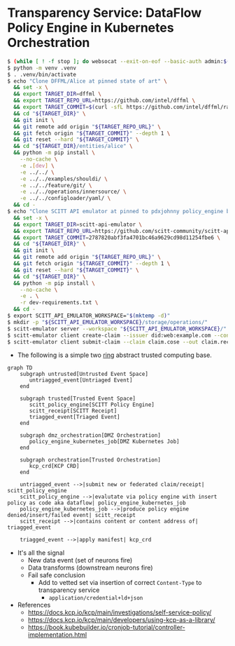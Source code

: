 # Transparency Service: DataFlow Policy Engine in Kubernetes Orchestration

```bash
$ (while [ ! -f stop ]; do websocat --exit-on-eof --basic-auth admin:$(cat ../password) wss://vcs.activitypub.securitytxt.dffml.chadig.com/listen/websocket | tee -a untriagged_events; done) &
$ python -m venv .venv
$ . .venv/bin/activate
$ echo "Clone DFFML/Alice at pinned state of art" \
  && set -x \
  && export TARGET_DIR=dffml \
  && export TARGET_REPO_URL=https://github.com/intel/dffml \
  && export TARGET_COMMIT=$(curl -sfL https://github.com/intel/dffml/raw/alice/entities/alice/README.rst | grep 'ALICE_STATE_OF_ART_COMMIT=' | sed -e 's/.*=//') \
  && cd "${TARGET_DIR}" \
  && git init \
  && git remote add origin "${TARGET_REPO_URL}" \
  && git fetch origin "${TARGET_COMMIT}" --depth 1 \
  && git reset --hard "${TARGET_COMMIT}" \
  && cd "${TARGET_DIR}/entities/alice" \
  && python -m pip install \
    --no-cache \
    -e .[dev] \
    -e ../../ \
    -e ../../examples/shouldi/ \
    -e ../../feature/git/ \
    -e ../../operations/innersource/ \
    -e ../../configloader/yaml/ \
  && cd -
$ echo "Clone SCITT API emulator at pinned to pdxjohnny policy_engine branch HEAD as of 2023-03-31 09:54-7:00" \
  && set -x \
  && export TARGET_DIR=scitt-api-emulator \
  && export TARGET_REPO_URL=https://github.com/scitt-community/scitt-api-emulator \
  && export TARGET_COMMIT=2787820abf3fa4701bc46a9629cd98d11254fbe6 \
  && cd "${TARGET_DIR}" \
  && git init \
  && git remote add origin "${TARGET_REPO_URL}" \
  && git fetch origin "${TARGET_COMMIT}" --depth 1 \
  && git reset --hard "${TARGET_COMMIT}" \
  && cd "${TARGET_DIR}" \
  && python -m pip install \
    --no-cache \
    -e . \
    -r dev-requirements.txt \
  && cd -
$ export SCITT_API_EMULATOR_WORKSPACE="$(mktemp -d)"
$ mkdir -p "${SCITT_API_EMULATOR_WORKSPACE}/storage/operations/"
$ scitt-emulator server --workspace "${SCITT_API_EMULATOR_WORKSPACE}/" --tree-alg CCF --use-lro
$ scitt-emulator client create-claim --issuer did:web:example.com --content-type application/json --payload '{"sun": "yellow"}' --out claim.cose
$ scitt-emulator client submit-claim --claim claim.cose --out claim.receipt.cbor
```

- The following is a simple two
  [ring](https://en.wikipedia.org/wiki/Protection_ring) abstract trusted
  computing base.

```mermaid
graph TD
    subgraph untrusted[Untrusted Event Space]
       untriagged_event[Untriaged Event]
    end

    subgraph trusted[Trusted Event Space]
       scitt_policy_engine[SCITT Policy Engine]
       scitt_receipt[SCITT Receipt]
       triagged_event[Triaged Event]
    end

    subgraph dmz_orchestration[DMZ Orchestration]
       policy_engine_kubernetes_job[DMZ Kubernetes Job]
    end

    subgraph orchestration[Trusted Orchestration]
       kcp_crd[KCP CRD]
    end

    untriagged_event -->|submit new or federated claim/receipt| scitt_policy_engine
    scitt_policy_engine -->|evalutate via policy engine with insert policy as code aka dataflow| policy_engine_kubernetes_job
    policy_engine_kubernetes_job -->|produce policy engine denied/insert/failed event| scitt_receipt
    scitt_receipt -->|contains content or content address of| triagged_event
    
    triagged_event -->|apply manifest| kcp_crd
```

- It's all the signal
  - New data event (set of neurons fire)
  - Data transforms (downstream neurons fire)
  - Fail safe conclusion
    - Add to vetted set via insertion of correct `Content-Type` to transparency service
      - `application/credential+ld+json`
- References
  - https://docs.kcp.io/kcp/main/investigations/self-service-policy/
  - https://docs.kcp.io/kcp/main/developers/using-kcp-as-a-library/
  - https://book.kubebuilder.io/cronjob-tutorial/controller-implementation.html
